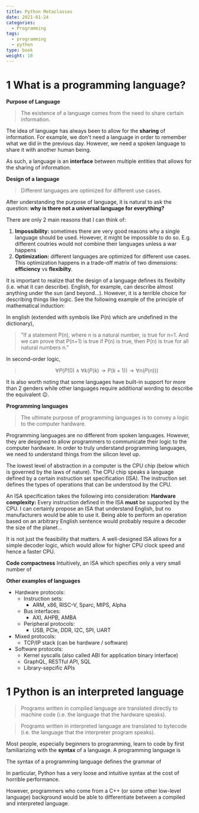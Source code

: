 ```yaml
---
title: Python Metaclasses
date: 2021-01-24
categories:
  - Programming
tags:
  - programming
  - python
type: book
weight: 10
---
```


# 1 What is a programming language?

**Purpose of Language**

> The existence of a language comes from the need to share certain information.

The idea of language has always been to allow for the **sharing** of information. For example, we don't need a language in order to remember what we did in the previous day. However, we need a spoken language to share it with another human being.

As such, a language is an **interface** between multiple entities that allows for the sharing of information.

**Design of a language**

> Different languages are optimized for different use cases.

After understanding the purpose of language, it is natural to ask the question: **why is there not a universal language for everything?**

There are only 2 main reasons that I can think of:
1. **Impossibility:** sometimes there are very good reasons why a single language should be used. However, it might be impossible to do so. E.g. different coutries would not combine their languages unless a war happens
2. **Optimization:** different languages are optimized for different use cases. This optimization happens in a trade-off matrix of two dimensions: **efficiency** vs **flexibilty**.

It is important to realize that the design of a language defines its flexibilty (i.e. what it can describe). English, for example, can describe almost anything under the sun (and beyond...). However, it is a terrible choice for describing things like logic. See the following example of the principle of mathematical induction:

In english (extended with symbols like P(n) which are undefined in the dictionary), 
> "If a statement P(n), where n is a natural number, is true for n=1. And we can prove that P(n+1) is true if P(n) is true, then P(n) is true for all natural numbers n."

In second-order logic,
> $$\forall{P}(P(0)\wedge\forall{k}(P(k)\rightarrow P(k+1))\rightarrow \forall{n}(P(n)))$$

It is also worth noting that some languages have built-in support for more than 2 genders while other languages require additional wording to describe the equivalent :wink:.

**Programming languages**

> The ultimate purpose of programming languages is to convey a logic to the computer hardware.

Programming languages are no different from spoken languages. However, they are designed to allow programmers to communicate their logic to the computer hardware. In order to truly understand programming languages, we need to understand things from the silicon level up.

The lowest level of abstraction in a computer is the CPU chip (below which is governed by the laws of nature). The CPU chip speaks a language defined by a certain instruction set specification (ISA). The instruction set defines the types of operations that can be understood by the CPU.

An ISA specification takes the following into consideration:
**Hardware complexity:** 
Every instruction defined in the ISA **must** be supported by the CPU. I can certainly propose an ISA that understand English, but no manufacturers would be able to use it. Being able to perform an operation based on an arbitrary English sentence would probably require a decoder the size of the planet...

It is not just the feasibility that matters. A well-designed ISA allows for a simple decoder logic, which would allow for higher CPU clock speed and hence a faster CPU.

**Code compactness**
Intuitively, an ISA which specifies only a very small number of 


**Other examples of languages**
- Hardware protocols:
  - Instruction sets:
    - ARM, x86, RISC-V, Sparc, MIPS, Alpha
  - Bus interfaces:
    - AXI, AHPB, AMBA
  - Peripheral protocols:
    - USB, PCIe, DDR, I2C, SPI, UART
- Mixed protocols:
  - TCP/IP stack (can be hardware / software)
- Software protocols:
  - Kernel syscalls (also called ABI for application binary interface)
  - GraphQL, RESTful API, SQL
  - Library-sepcific APIs

# 1 Python is an interpreted language
> Programs written in compiled language are translated directly to machine code (i.e. the language that the hardware speaks). 


> Programs written in interpreted language are translated to bytecode (i.e. the language that the interpreter program speaks).
> 

Most people, especially beginners to programming, learn to code by first familiarizing with the **syntax** of a language. A programming language is

The syntax of a programming language defines the grammar of 

In particular, Python has a very loose and intuitive syntax at the cost of horrible performance.

However, programmers who come from a C++ (or some other low-level language) background would be able to differentiate between a compiled and interpreted language. 
